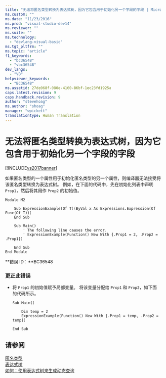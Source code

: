 ```yaml
---
title: "无法将匿名类型转换为表达式树，因为它包含用于初始化另一个字段的字段 | Microsoft Docs"
ms.custom: ""
ms.date: "11/23/2016"
ms.prod: "visual-studio-dev14"
ms.reviewer: ""
ms.suite: ""
ms.technology: 
  - "devlang-visual-basic"
ms.tgt_pltfrm: ""
ms.topic: "article"
f1_keywords: 
  - "bc36548"
  - "vbc36548"
dev_langs: 
  - "VB"
helpviewer_keywords: 
  - "BC36548"
ms.assetid: 27de068f-080e-4160-86bf-1ec23fd1925a
caps.latest.revision: 9
caps.handback.revision: 9
author: "stevehoag"
ms.author: "shoag"
manager: "wpickett"
translationtype: Human Translation
---
```

# 无法将匿名类型转换为表达式树，因为它包含用于初始化另一个字段的字段
[!INCLUDE[vs2017banner](../../../csharp/includes/vs2017banner.md)]

如果匿名类型的一个属性用于初始化匿名类型的另一个属性，则编译器无法接受将该匿名类型转换为表达式树。  例如，在下面的代码中，先在初始化列表中声明 `Prop1`，然后将其用作 `Prop2` 的初始值。  
  
```vb#  
Module M2  
  
    Sub ExpressionExample(Of T)(ByVal x As Expressions.Expression(Of Func(Of T)))  
    End Sub  
  
    Sub Main()  
        ' The following line causes the error.  
        ' ExpressionExample(Function() New With {.Prop1 = 2, .Prop2 = .Prop1})  
  
    End Sub  
End Module  
```  
  
 **错误 ID：**BC36548  
  
### 更正此错误  
  
-   将 `Prop1` 的初始值赋予局部变量。  将该变量分配给 `Prop1` 和 `Prop2`，如下面的代码所示。  
  
    ```  
    Sub Main()  
  
        Dim temp = 2  
        ExpressionExample(Function() New With {.Prop1 = temp, .Prop2 = temp})  
  
    End Sub  
    ```  
  
## 请参阅  
 [匿名类型](../../../visual-basic/programming-guide/language-features/objects-and-classes/anonymous-types.md)   
 [表达式树](../Topic/Expression%20Trees%20\(C%23%20and%20Visual%20Basic\).md)   
 [如何：使用表达式树来生成动态查询](../Topic/How%20to:%20Use%20Expression%20Trees%20to%20Build%20Dynamic%20Queries%20\(C%23%20and%20Visual%20Basic\).md)